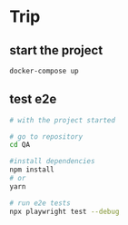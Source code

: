 # Trip

## start the project

```bash
docker-compose up
```

## test e2e

```bash
# with the project started

# go to repository
cd QA

#install dependencies
npm install
# or
yarn

# run e2e tests
npx playwright test --debug
```
